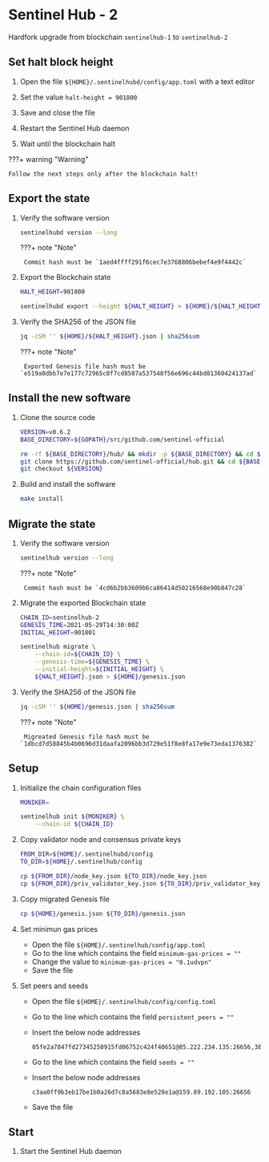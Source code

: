 # Sentinel Hub - 2

Hardfork upgrade from blockchain `sentinelhub-1` to `sentinelhub-2`

## Set halt block height

1. Open the file `${HOME}/.sentinelhubd/config/app.toml` with a text editor

2. Set the value `halt-height = 901800`

3. Save and close the file

4. Restart the Sentinel Hub daemon

5. Wait until the blockchain halt

???+ warning "Warning"

    Follow the next steps only after the blockchain halt!

## Export the state

1. Verify the software version

    ``` sh
    sentinelhubd version --long
    ```

    ???+ note "Note"

        Commit hash must be `1aed4ffff291f6cec7e3768806bebef4e9f4442c`

2. Export the Blockchain state

    ``` sh
    HALT_HEIGHT=901800

    sentinelhubd export --height ${HALT_HEIGHT} > ${HOME}/${HALT_HEIGHT}.json
    ```

3. Verify the SHA256 of the JSON file

    ``` sh
    jq -cSM '' ${HOME}/${HALT_HEIGHT}.json | sha256sum
    ```

    ???+ note "Note"

        Exported Genesis file hash must be `e519a0dbb7e7e177c72965c0f7cd8507a537548f56e696c44bd01360424137ad`

## Install the new software

1. Clone the source code

    ``` sh
    VERSION=v0.6.2
    BASE_DIRECTORY=${GOPATH}/src/github.com/sentinel-official

    rm -rf ${BASE_DIRECTORY}/hub/ && mkdir -p ${BASE_DIRECTORY} && cd ${BASE_DIRECTORY}/ && \
    git clone https://github.com/sentinel-official/hub.git && cd ${BASE_DIRECTORY}/hub/ && \
    git checkout ${VERSION}
    ```

2. Build and install the software

    ``` sh
    make install
    ```

## Migrate the state

1. Verify the software version

    ``` sh
    sentinelhub version --long
    ```

    ???+ note "Note"

        Commit hash must be `4cd6b2bb3609b6ca86414d50216568e90b847c28`

2. Migrate the exported Blockchain state

    ``` sh
    CHAIN_ID=sentinelhub-2
    GENESIS_TIME=2021-05-29T14:30:00Z
    INITIAL_HEIGHT=901801

    sentinelhub migrate \
        --chain-id=${CHAIN_ID} \
        --genesis-time=${GENESIS_TIME} \
        --initial-height=${INITIAL_HEIGHT} \
        ${HALT_HEIGHT}.json > ${HOME}/genesis.json
    ```

3. Verify the SHA256 of the JSON file

    ``` sh
    jq -cSM '' ${HOME}/genesis.json | sha256sum
    ```

    ???+ note "Note"

        Migreated Genesis file hash must be `1dbcd7d58845b4b0696d31daafa2096bb3d729e51f8e8fa17e9e73eda1376382`

## Setup

1. Initialize the chain configuration files

    ``` sh
    MONIKER=

    sentinelhub init ${MONIKER} \
        --chain-id ${CHAIN_ID}
    ```

2. Copy validator node and consensus private keys

    ``` sh
    FROM_DIR=${HOME}/.sentinelhubd/config
    TO_DIR=${HOME}/.sentinelhub/config

    cp ${FROM_DIR}/node_key.json ${TO_DIR}/node_key.json
    cp ${FROM_DIR}/priv_validator_key.json ${TO_DIR}/priv_validator_key.json
    ```

3. Copy migrated Genesis file

    ``` sh
    cp ${HOME}/genesis.json ${TO_DIR}/genesis.json
    ```

4. Set minimun gas prices

    * Open the file `${HOME}/.sentinelhub/config/app.toml`
    * Go to the line which contains the field `minimum-gas-prices = ""`
    * Change the value to `minimum-gas-prices = "0.1udvpn"`
    * Save the file

5. Set peers and seeds

    * Open the file `${HOME}/.sentinelhub/config/config.toml`
    * Go to the line which contains the field `persistent_peers = ""`
    * Insert the below node addresses

        ``` text
        05fe2a7847fd27345250915fd06752c424f40651@85.222.234.135:26656,387027e3b1180d3a619cbbf3462704a490785963@54.176.90.228:26656,63bd9cfce0f0d274aad5b166dd06d829021aec43@121.78.247.243:56656,855807cc6a919c22ec943050ebb5c80b23724ed0@3.239.11.246:26656,8caefbf8f4318ecc93f2c901cf11470e4a16c818@161.97.135.122:26656,9174af5f16f74660cccf49f893d243949af45f7f@54.177.29.46:26656,9fa528bd2b9e7c80724a1d8a4e1a2a8a83e7d123@142.93.72.221:26656,a77f6a094578dad899e2f40e0626b4c6d4705311@3.36.165.232:26656,bd45a11390d16d128a9eeea3935b53d7a1a3c120@15.236.127.69:26656,cdb8dd7628460a546ce1594ca0bc0c20366514cf@34.72.64.178:26656,d1efceccb04ded9a604e5235f76da86872157d68@161.97.149.223:26656,e00b23444cc8dbb353d5faa765ab36cfc0116b57@83.60.98.134:28685,e5ee89bd4fc371c6a0e66d2b8daefd891b6b87b5@157.90.117.58:26656,f7ceb735606f90df7eb6cd987641876955b6e325@46.4.55.150:36656
        ```

    * Go to the line which contains the field `seeds = ""`
    * Insert the below node addresses

        ``` text
        c3aa0ff9b3eb17be1b0a26d7c8a5683e8e528e1a@159.89.192.105:26656
        ```

    * Save the file

## Start

1. Start the Sentinel Hub daemon
